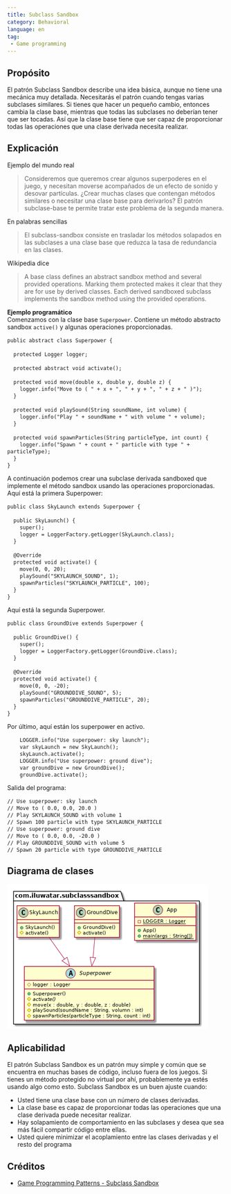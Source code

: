 ```yaml
---  
title: Subclass Sandbox 
category: Behavioral
language: en
tag:  
 - Game programming
---  
```


## Propósito 
El patrón Subclass Sandbox describe una idea básica, aunque no tiene una mecánica muy detallada. Necesitarás el patrón cuando tengas varias subclases similares. Si tienes que hacer un pequeño cambio, entonces cambia la clase base, mientras que todas las subclases no deberían tener que ser tocadas. Así que la clase base tiene que ser capaz de proporcionar todas las operaciones que una clase derivada necesita realizar.

## Explicación
Ejemplo del mundo real
> Consideremos que queremos crear algunos superpoderes en el juego, y necesitan moverse acompañados de un efecto de sonido y desovar partículas. ¿Crear muchas clases que contengan métodos similares o necesitar una clase base para derivarlos? El patrón subclase-base te permite tratar este problema de la segunda manera.

En palabras sencillas
> El subclass-sandbox consiste en trasladar los métodos solapados en las subclases a una clase base que reduzca la tasa de redundancia en las clases.

Wikipedia dice
> A base class defines an abstract sandbox method and several provided operations. Marking them protected makes it clear that they are for use by derived classes. Each derived sandboxed subclass implements the sandbox method using the provided operations.

**Ejemplo programático**  
Comenzamos con la clase base `Superpower`. Contiene un método abstracto sandbox `active()` y algunas operaciones proporcionadas.

```
public abstract class Superpower {

  protected Logger logger;

  protected abstract void activate();

  protected void move(double x, double y, double z) {
    logger.info("Move to ( " + x + ", " + y + ", " + z + " )");
  }

  protected void playSound(String soundName, int volume) {
    logger.info("Play " + soundName + " with volume " + volume);
  }

  protected void spawnParticles(String particleType, int count) {
    logger.info("Spawn " + count + " particle with type " + particleType);
  }
}
```
A continuación podemos crear una subclase derivada sandboxed que implemente el método sandbox usando las operaciones proporcionadas. Aquí está la primera Superpower:
```
public class SkyLaunch extends Superpower {

  public SkyLaunch() {
    super();
    logger = LoggerFactory.getLogger(SkyLaunch.class);
  }

  @Override
  protected void activate() {
    move(0, 0, 20);
    playSound("SKYLAUNCH_SOUND", 1);
    spawnParticles("SKYLAUNCH_PARTICLE", 100);
  }
}
```
Aquí está la segunda Superpower.
```
public class GroundDive extends Superpower {

  public GroundDive() {
    super();
    logger = LoggerFactory.getLogger(GroundDive.class);
  }

  @Override
  protected void activate() {
    move(0, 0, -20);
    playSound("GROUNDDIVE_SOUND", 5);
    spawnParticles("GROUNDDIVE_PARTICLE", 20);
  }
}
```
Por último, aquí están los superpower en activo.
```
    LOGGER.info("Use superpower: sky launch");
    var skyLaunch = new SkyLaunch();
    skyLaunch.activate();
    LOGGER.info("Use superpower: ground dive");
    var groundDive = new GroundDive();
    groundDive.activate();
```
Salida del programa:
```
// Use superpower: sky launch
// Move to ( 0.0, 0.0, 20.0 )
// Play SKYLAUNCH_SOUND with volume 1
// Spawn 100 particle with type SKYLAUNCH_PARTICLE
// Use superpower: ground dive
// Move to ( 0.0, 0.0, -20.0 )
// Play GROUNDDIVE_SOUND with volume 5
// Spawn 20 particle with type GROUNDDIVE_PARTICLE
```
## Diagrama de clases
![alt text](./etc/subclass-sandbox.urm.png "Subclass Sandbox pattern class diagram")
  
## Aplicabilidad
El patrón Subclass Sandbox es un patrón muy simple y común que se encuentra en muchas bases de código, incluso fuera de los juegos. Si tienes un método protegido no virtual por ahí, probablemente ya estés usando algo como esto. Subclass Sandbox es un buen ajuste cuando:

- Usted tiene una clase base con un número de clases derivadas.
- La clase base es capaz de proporcionar todas las operaciones que una clase derivada puede necesitar realizar.
- Hay solapamiento de comportamiento en las subclases y desea que sea más fácil compartir código entre ellas.
- Usted quiere minimizar el acoplamiento entre las clases derivadas y el resto del programa
  
## Créditos 
  
* [Game Programming Patterns - Subclass Sandbox](https://gameprogrammingpatterns.com/subclass-sandbox.html)
